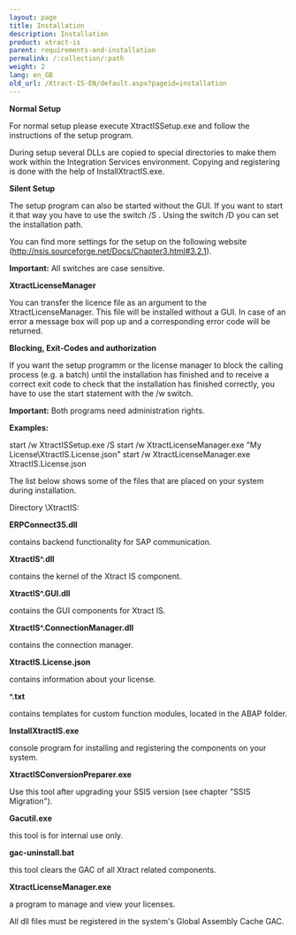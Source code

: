 ```yaml
---
layout: page
title: Installation
description: Installation
product: xtract-is
parent: requirements-and-installation
permalink: /:collection/:path
weight: 2
lang: en_GB
old_url: /Xtract-IS-EN/default.aspx?pageid=installation
---
```


**Normal Setup**

For normal setup please execute XtractISSetup.exe and follow the instructions of the setup program.  

During setup several DLLs are copied to special directories to make them work within the Integration Services environment. Copying and registering is done with the help of InstallXtractIS.exe.

**Silent Setup**

The setup program can also be started without the GUI. If you want to start it that way you have to use the switch /S . Using the switch /D you can set the installation path. 

You can find more settings for the setup on the following website (http://nsis.sourceforge.net/Docs/Chapter3.html#3.2.1).

**Important:** All switches are case sensitive.

**XtractLicenseManager**

You can transfer the licence file as an argument to the XtractLicenseManager. This file will be installed without a GUI. In case of an error a message box will pop up and a corresponding error code will be returned. 

**Blocking, Exit-Codes and authorization**

If you want the setup programm or the license manager to block the calling process  (e.g. a batch) until the installation has finished and to receive a correct exit code to check that the installation has finished correctly, you have to use the start statement with the /w switch.

**Important:** Both programs need administration rights.

**Examples:**

start /w XtractISSetup.exe /S
start /w XtractLicenseManager.exe "My License\XtractIS.License.json"
start /w XtractLicenseManager.exe XtractIS.License.json


The list below shows some of the files that are placed on your system during installation.

Directory \XtractIS\:

**ERPConnect35.dll**

contains backend functionality for SAP communication.

**XtractIS^.dll**

contains the kernel of the Xtract IS component.

**XtractIS^.GUI.dll**

contains the GUI components for Xtract IS.

**XtractIS^.ConnectionManager.dll**

contains the connection manager.

**XtractIS.License.json**

contains information about your license.

**^.txt**

contains templates for custom function modules, located in the ABAP folder.

**InstallXtractIS.exe**

console program for installing and registering the components on your system.

**XtractISConversionPreparer.exe**

Use this tool after upgrading your SSIS version (see chapter "SSIS Migration").

**Gacutil.exe**

this tool is for internal use only.

**gac-uninstall.bat**

this tool clears the GAC of all Xtract related components.

**XtractLicenseManager.exe**

a program to manage and view your licenses.

All dll files must be registered in the system's Global Assembly Cache GAC.